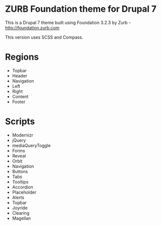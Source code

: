 ZURB Foundation theme for Drupal 7
============================

This is a Drupal 7 theme built using Foundation 3.2.3 by Zurb - http://foundation.zurb.com

This version uses SCSS and Compass.


Regions
============================

* Topbar
* Header
* Navigation
* Left
* Right
* Content
* Footer


Scripts
============================

* Modernizr
* jQuery
* mediaQueryToggle
* Forms
* Reveal
* Orbit
* Navigation
* Buttons
* Tabs
* Tooltips
* Accordion
* Placeholder
* Alerts
* Topbar
* Joyride
* Clearing
* Magellan